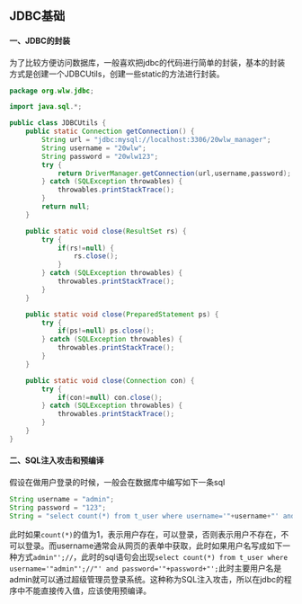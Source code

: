 ## JDBC基础

#### 一、JDBC的封装

为了比较方便访问数据库，一般喜欢把jdbc的代码进行简单的封装，基本的封装方式是创建一个JDBCUtils，创建一些static的方法进行封装。

```java
package org.wlw.jdbc;

import java.sql.*;

public class JDBCUtils {
    public static Connection getConnection() {
        String url = "jdbc:mysql://localhost:3306/20wlw_manager";
        String username = "20wlw";
        String password = "20wlw123";
        try {
            return DriverManager.getConnection(url,username,password);
        } catch (SQLException throwables) {
            throwables.printStackTrace();
        }
        return null;
    }

    public static void close(ResultSet rs) {
        try {
            if(rs!=null) {
                rs.close();
            }
        } catch (SQLException throwables) {
            throwables.printStackTrace();
        }
    }

    public static void close(PreparedStatement ps) {
        try {
            if(ps!=null) ps.close();
        } catch (SQLException throwables) {
            throwables.printStackTrace();
        }
    }

    public static void close(Connection con) {
        try {
            if(con!=null) con.close();
        } catch (SQLException throwables) {
            throwables.printStackTrace();
        }
    }
}
```

#### 二、SQL注入攻击和预编译

假设在做用户登录的时候，一般会在数据库中编写如下一条sql

```java
String username = "admin";
String password = "123";
String = "select count(*) from t_user where username='"+username+"' and password ='"+password+"'";
```

此时如果`count(*)`的值为1，表示用户存在，可以登录，否则表示用户不存在，不可以登录。而username通常会从网页的表单中获取，此时如果用户名写成如下一种方式`admin"';//`，此时的sql语句会出现`select count(*) from t_user where username='"admin"';//"' and password='"+password+"';`此时主要用户名是admin就可以通过超级管理员登录系统。这种称为SQL注入攻击，所以在jdbc的程序中不能直接传入值，应该使用预编译。